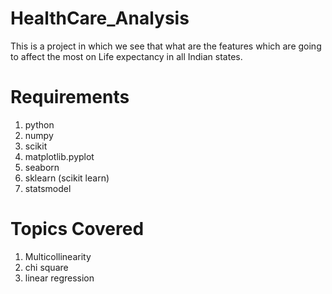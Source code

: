 # HealthCare_Analysis

This is a project in which we see that what are the features which are going to affect the most on Life expectancy in all Indian states.  

# Requirements 
1. python
2. numpy
3. scikit 
4. matplotlib.pyplot
5. seaborn
6. sklearn (scikit learn)
7. statsmodel

# Topics Covered 
1. Multicollinearity
2. chi square 
3. linear regression